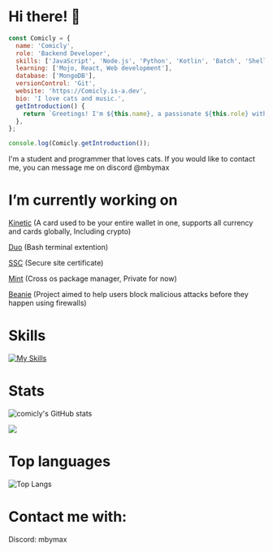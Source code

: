 <h1>Hi there! 👋</h1>

```javascript
const Comicly = {
  name: 'Comicly',
  role: 'Backend Developer',
  skills: ['JavaScript', 'Node.js', 'Python', 'Kotlin', 'Batch', 'Shell', 'Go'],
  learning: ['Mojo, React, Web development'],
  database: ['MongoDB'],
  versionControl: 'Git',
  website: 'https://Comicly.is-a.dev',
  bio: 'I love cats and music.',
  getIntroduction() {
    return `Greetings! I'm ${this.name}, a passionate ${this.role} with expertise in ${this.skills.join(', ')}. ${this.bio} Check out my website at [${this.website}](${this.website}). Let's collaborate together! ✨🔥`;
  },
};

console.log(Comicly.getIntroduction());
```

I'm a student and programmer that loves cats. If you would like to contact me, you can message me on discord @mbymax

# I’m currently working on

[Kinetic](https://github.com/Comiclyy/kinetic) (A card used to be your entire wallet in one, supports all currency and cards globally, Including crypto)

[Duo](https://github.com/Comiclyy/duo) (Bash terminal extention)

[SSC](https://github.com/Comiclyy/ssc) (Secure site certificate)

[Mint](https://github.com/Comiclyy/mint) (Cross os package manager, Private for now)

[Beanie](https://github.com/Comiclyy/beanie) (Project aimed to help users block malicious attacks before they happen using firewalls)

# Skills

[![My Skills](https://skillicons.dev/icons?i=js,html,css,python,bash,github,linux,mongodb,kotlin,go,mojo)](https://skillicons.dev)

# Stats
![comicly's GitHub stats](https://github-readme-stats.vercel.app/api?username=Comiclyy&show_icons=true&count_private=true&theme=react&hide_border=true&bg_color=0D1117)

 <img src="https://github-readme-streak-stats.herokuapp.com/?user=Comiclyy&show_icons=true&theme=react&include_all_commit=true&count_private=true&hide_border=true&bg_color=0D1117"/> 

# Top languages
   ![Top Langs](https://github-readme-stats.vercel.app/api/top-langs/?username=Comiclyy&layout=compact&show_icons=true&count_private=true&theme=react&hide_border=true&bg_color=0D1117) 

# Contact me with:

Discord: mbymax
